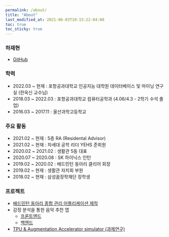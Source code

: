 ```yaml
---
permalink: /about/
title: "About"
last_modified_at: 2021-06-03T10:15:22-04:00
toc: true
toc_sticky: true
---
```


### 하재현
  * [GitHub](https://github.com/rntlqvnf)

### 학력
  * 2022.03 ~ 현재 : 포항공과대학교 인공지능 대학원 데이터베이스 및 마이닝 연구실 (한욱신 교수님)
  * 2018.03 ~ 2022.03 : 포항공과대학교 컴퓨터공학과 (4.06/4.3 - 2학기 수석 졸업)
  * 2016.03 ~ 2017.11 : 울산과학고등학교

### 주요 활동
  * 2021.02 ~ 현재 : 5층 RA (Residental Advisor)
  * 2021.02 ~ 현재 : 차세대 공학 리더 YEHS 준회원
  * 2020.02 ~ 2021.02 : 생활관 5동 대표
  * 2020.07 ~ 2020.08 : SK 하이닉스 인턴
  * 2019.02 ~ 2020.02 : 배드민턴 동아리 클리어 회장
  * 2019.02 ~ 현재 : 생활관 자치회 부원
  * 2018.02 ~ 현재 : 삼성꿈장학재단 장학생

### 프로젝트
  * [배드민턴 동아리 종합 관리 어플리케이션 제작](https://github.com/rntlqvnf/ClearApp_FE)
  * 감정 분석을 통한 음악 추천 앱
    * [프론트엔드](https://github.com/rntlqvnf/Native-IDEA-app)
    * [백엔드](https://github.com/rntlqvnf/IDEA_python_backend)
  * [TPU & Augmentation Accelerator simulator (과제연구)](https://github.com/rntlqvnf/Systolic-Array-Simulator)
